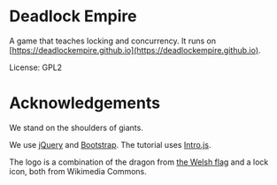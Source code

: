 Deadlock Empire
===

A game that teaches locking and concurrency. It runs on
[https://deadlockempire.github.io](https://deadlockempire.github.io).

License: GPL2

Acknowledgements
===

We stand on the shoulders of giants.

We use [jQuery](https://jquery.com/) and [Bootstrap](https://getbootstrap.com/).
The tutorial uses [Intro.js](https://usablica.github.io/intro.js/).

The logo is a combination of the dragon from
[the Welsh flag](https://commons.wikimedia.org/wiki/File:Flag_of_Wales_2.svg)
and a lock icon, both from Wikimedia Commons.
